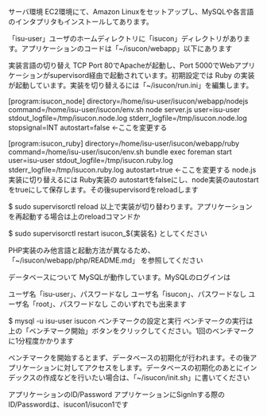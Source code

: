 サーバ環境
EC2環境にて、Amazon Linuxをセットアップし、MySQLや各言語のインタプリタもインストールしてあります。

「isu-user」ユーザのホームディレクトリに「isucon」ディレクトリがあります。アプリケーションのコードは「~/isucon/webapp」以下にあります

実装言語の切り替え
TCP Port 80でApacheが起動し、Port 5000でWebアプリケーションがsupervisord経由で起動されています。初期設定では Ruby の実装が起動しています。実装を切り替えるには「~/isucon/run.ini」を編集します。

[program:isucon_node]
directory=/home/isu-user/isucon/webapp/nodejs
command=/home/isu-user/isucon/env.sh node server.js
user=isu-user
stdout_logfile=/tmp/isucon.node.log
stderr_logfile=/tmp/isucon.node.log
stopsignal=INT
autostart=false ←ここを変更する

[program:isucon_ruby]
directory=/home/isu-user/isucon/webapp/ruby
command=/home/isu-user/isucon/env.sh bundle exec foreman start
user=isu-user
stdout_logfile=/tmp/isucon.ruby.log
stderr_logfile=/tmp/isucon.ruby.log
autostart=true ←ここを変更する
node.js実装に切り替えるには Ruby実装の autostartをfalseにし、node実装のautostartをtrueにして保存します。その後supervisordをreloadします

$ sudo supervisorctl reload
以上で実装が切り替わります。アプリケーションを再起動する場合は上のreloadコマンドか

$ sudo supervisorctl restart isucon_${実装名}
としてください

PHP実装のみ他言語と起動方法が異なるため、「~/isucon/webapp/php/README.md」 を参照してください

データベースについて
MySQLが動作しています。MySQLのログインは

ユーザ名「isu-user」、パスワードなし
ユーザ名「isucon」、パスワードなし
ユーザ名「root」、パスワードなし
このいずれでも出来ます

$ mysql -u isu-user isucon
ベンチマークの設定と実行
ベンチマークの実行は上の「ベンチマーク開始」ボタンをクリックしてください。1回のベンチマークに1分程度かかります

ベンチマークを開始するとまず、データベースの初期化が行われます。その後アプリケーションに対してアクセスをします。データベースの初期化のあとにインデックスの作成などを行いたい場合は、「~/isucon/init.sh」に書いてください

アプリケーションのID/Password
アプリケーションにSignInする際のID/Passwordは、isucon1/isucon1です
